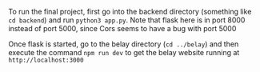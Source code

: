 To run the final project, first go into the backend directory (something like `cd backend`) and run `python3 app.py`. Note that flask here is in port 8000 instead of port 5000,
since Cors seems to have a bug with port 5000

Once flask is started, go to the belay directory (`cd ../belay`) and then execute the command `npm run dev` to get the belay website running at `http://localhost:3000`